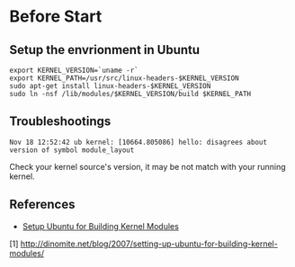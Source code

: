# Before Start

## Setup the envrionment in Ubuntu

```
export KERNEL_VERSION=`uname -r`
export KERNEL_PATH=/usr/src/linux-headers-$KERNEL_VERSION
sudo apt-get install linux-headers-$KERNEL_VERSION
sudo ln -nsf /lib/modules/$KERNEL_VERSION/build $KERNEL_PATH
```

## Troubleshootings

```
Nov 18 12:52:42 ub kernel: [10664.805086] hello: disagrees about version of symbol module_layout
```

Check your kernel source's version, it may be not match with your running kernel.

## References

+ [Setup Ubuntu for Building Kernel Modules](1)

[1] http://dinomite.net/blog/2007/setting-up-ubuntu-for-building-kernel-modules/
